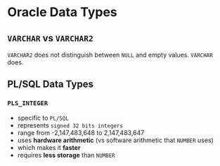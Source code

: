 # Oracle Data Types

## `VARCHAR` vs `VARCHAR2`

`VARCHAR2` does not distinguish between `NULL` and empty values. `VARCHAR` does.


## PL/SQL Data Types

### `PLS_INTEGER`

- specific to `PL/SQL`
- represents `signed 32 bits integers`
- range from -2,147,483,648 to 2,147,483,647
- uses **hardware arithmetic** (vs software arithmetic that `NUMBER` uses)
- which makes it **faster**
- requires **less storage** than `NUMBER`
